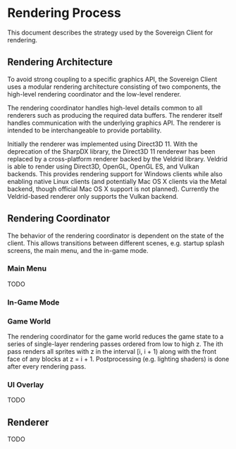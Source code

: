 # Rendering Process

This document describes the strategy used by the Sovereign Client for
rendering.

## Rendering Architecture

To avoid strong coupling to a specific graphics API, the Sovereign Client uses
a modular rendering architecture consisting of two components, the high-level
rendering coordinator and the low-level renderer.

The rendering coordinator handles high-level details common to all renderers
such as producing the required data buffers. The renderer itself handles
communication with the underlying graphics API. The renderer is intended to
be interchangeable to provide portability. 

Initially the renderer was implemented using Direct3D 11.
With the deprecation of the SharpDX library, the Direct3D 11 renderewr has been
replaced by a cross-platform renderer backed by the Veldrid library. Veldrid is
able to render using Direct3D, OpenGL, OpenGL ES, and Vulkan backends. This 
provides rendering support for Windows clients while also enabling
native Linux clients (and potentially Mac OS X clients via the Metal backend,
though official Mac OS X support is not planned). Currently the Veldrid-based
renderer only supports the Vulkan backend.

## Rendering Coordinator

The behavior of the rendering coordinator is dependent on the state of the client.
This allows transitions between different scenes, e.g. startup splash screens,
the main menu, and the in-game mode.

### Main Menu

TODO

### In-Game Mode

### Game World

The rendering coordinator for the game world reduces the game state to a series
of single-layer rendering passes ordered from low to high z. The ith pass renders
all sprites with z in the interval [i, i + 1) along with the front face of any
blocks at z = i + 1. Postprocessing (e.g. lighting shaders) is done after every
rendering pass.

### UI Overlay

TODO

## Renderer

TODO

